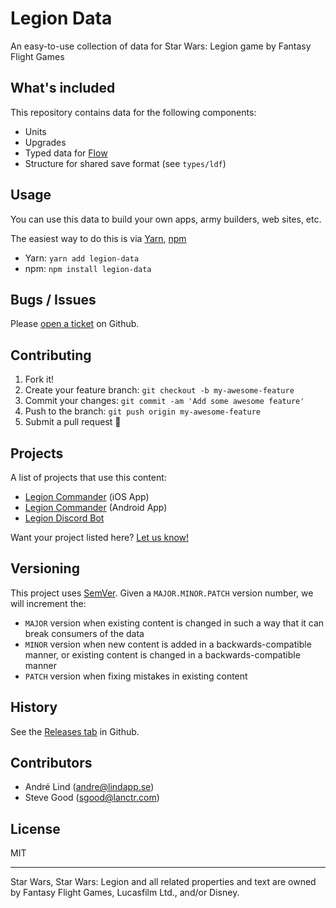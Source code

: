 # Legion Data
An easy-to-use collection of data for Star Wars: Legion game by Fantasy Flight Games

## What's included

This repository contains data for the following components:
- Units
- Upgrades
- Typed data for [Flow](http://flow.org)
- Structure for shared save format (see `types/ldf`)

## Usage

You can use this data to build your own apps, army builders, web sites, etc.

The easiest way to do this is via [Yarn](https://yarnpkg.com/), [npm](https://www.npmjs.com/package/legion-data)

* Yarn: `yarn add legion-data`
* npm: `npm install legion-data`

## Bugs / Issues

Please [open a ticket](https://github.com/andrelind/legion-data/issues/new) on Github.

## Contributing

1. Fork it!
2. Create your feature branch: `git checkout -b my-awesome-feature`
3. Commit your changes: `git commit -am 'Add some awesome feature'`
4. Push to the branch: `git push origin my-awesome-feature`
5. Submit a pull request :tada:

## Projects

A list of projects that use this content:

- [Legion Commander](https://itunes.apple.com/us/app/legion-commander/id1390473093?mt=8) (iOS App)
- [Legion Commander](https://play.google.com/store/apps/details?id=com.legion_commander_app) (Android App)
- [Legion Discord Bot](https://github.com/StarWarsDev/legion-discord-bot)

Want your project listed here? [Let us know!](https://github.com/andrelind/legion-data/issues/new?title=Add%20Project)

## Versioning

This project uses [SemVer](http://semver.org/). Given a `MAJOR.MINOR.PATCH` version number, we will increment the:
- `MAJOR` version when existing content is changed in such a way that it can break consumers of the data
- `MINOR` version when new content is added in a backwards-compatible manner, or existing content is changed in a backwards-compatible manner
- `PATCH` version when fixing mistakes in existing content

## History

See the [Releases tab](https://github.com/andrelind/legion-data/releases) in Github.

## Contributors

- André Lind (andre@lindapp.se)
- Steve Good (sgood@lanctr.com)

## License
MIT

---

Star Wars, Star Wars: Legion and all related properties and text are owned by Fantasy Flight Games, Lucasfilm Ltd., and/or Disney.
